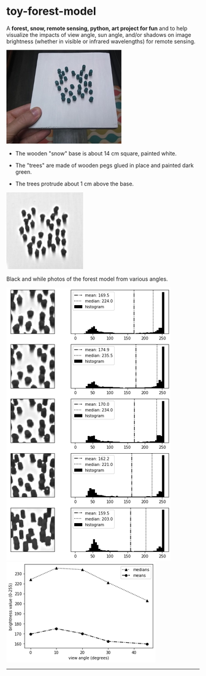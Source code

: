# toy-forest-model

A **forest, snow, remote sensing, python, art project for fun** and to help visualize the impacts of view angle, sun angle, and/or shadows on image brightness (whether in visible or infrared wavelengths) for remote sensing.


<img src="model.jpg" width="300" />

* The wooden "snow" base is about 14 cm square, painted white. 

* The "trees" are made of wooden pegs glued in place and painted dark green. 

* The trees protrude about 1 cm above the base.


<img src="animation_bw.gif" width="200" />

Black and while photos of the forest model from various angles.

<img src="histograms.png" />

<img src="viewangles.png" />

---
